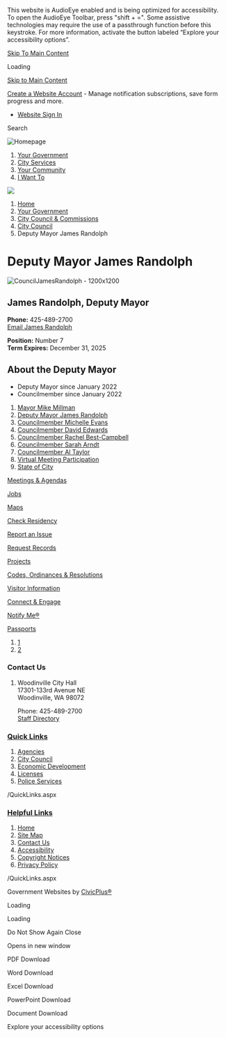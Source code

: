 This website is AudioEye enabled and is being optimized for accessibility. To open the AudioEye Toolbar, press "shift + =". Some assistive technologies may require the use of a passthrough function before this keystroke. For more information, activate the button labeled “Explore your accessibility options”.

[Skip To Main Content](https://www.ci.woodinville.wa.us/454/Deputy-Mayor-James-Randolph/)

Loading

[Skip to Main Content](https://www.ci.woodinville.wa.us/454/Deputy-Mayor-James-Randolph/)

[Create a Website Account](https://www.ci.woodinville.wa.us/MyAccount/ProfileCreate) - Manage notification subscriptions, save form progress and more.   

- [Website Sign In](https://www.ci.woodinville.wa.us/MyAccount)

Search

![Homepage](https://www.ci.woodinville.wa.us/ImageRepository/Document?documentID=100)

1. [Your Government](https://www.ci.woodinville.wa.us/27/Your-Government)
2. [City Services](https://www.ci.woodinville.wa.us/101/City-Services)
3. [Your Community](https://www.ci.woodinville.wa.us/31/Your-Community)
4. [I Want To](https://www.ci.woodinville.wa.us/9/I-Want-To)

<!--THE END-->

![](https://www.ci.woodinville.wa.us/ImageRepository/Document?documentID=1178)

1. [Home](https://www.ci.woodinville.wa.us)
2. [Your Government](https://www.ci.woodinville.wa.us/27/Your-Government)
3. [City Council &amp; Commissions](https://www.ci.woodinville.wa.us/275/City-Council-Commissions)
4. [City Council](https://www.ci.woodinville.wa.us/276/City-Council)
5. Deputy Mayor James Randolph

# Deputy Mayor James Randolph

![CouncilJamesRandolph - 1200x1200](https://www.ci.woodinville.wa.us/ImageRepository/Document?documentID=1529)

## James Randolph, Deputy Mayor

**Phone:** 425-489-2700  
[Email James Randolph](mailto:JRandolph@ci.woodinville.wa.us)

**Position:** Number 7  
**Term Expires:** December 31, 2025

## About the Deputy Mayor

- Deputy Mayor since January 2022
- Councilmember since January 2022

<!--THE END-->

1. [Mayor Mike Millman](https://www.ci.woodinville.wa.us/281/Mayor-Mike-Millman)
2. [Deputy Mayor James Randolph](https://www.ci.woodinville.wa.us/454/Deputy-Mayor-James-Randolph)
3. [Councilmember Michelle Evans](https://www.ci.woodinville.wa.us/282/Councilmember-Michelle-Evans)
4. [Councilmember David Edwards](https://www.ci.woodinville.wa.us/534/Councilmember-David-Edwards)
5. [Councilmember Rachel Best-Campbell](https://www.ci.woodinville.wa.us/279/Councilmember-Rachel-Best-Campbell)
6. [Councilmember Sarah Arndt](https://www.ci.woodinville.wa.us/453/Councilmember-Sarah-Arndt)
7. [Councilmember Al Taylor](https://www.ci.woodinville.wa.us/283/Councilmember-Al-Taylor)
8. [Virtual Meeting Participation](https://www.ci.woodinville.wa.us/164/Virtual-Meeting-Participation)
9. [State of City](https://www.ci.woodinville.wa.us/570/State-of-City)

[Meetings &amp; Agendas](https://www.ci.woodinville.wa.us/163/Meetings-Agendas)

[Jobs](https://www.governmentjobs.com/careers/woodinville)

[Maps](https://www.ci.woodinville.wa.us/413/Maps)

[Check Residency](https://www.ci.woodinville.wa.us/201/My-Property-Info)

[Report an Issue](https://www.ci.woodinville.wa.us/240/Report-an-Issue)

[Request Records](https://www.ci.woodinville.wa.us/162/Public-Records-Request)

[Projects](https://www.ci.woodinville.wa.us/261/Major-Projects)

[Codes, Ordinances &amp; Resolutions](https://www.ci.woodinville.wa.us/165/Codes-Ordinances-Resolutions)

[Visitor Information](https://www.ci.woodinville.wa.us/294/Visit-Woodinville)

[Connect &amp; Engage](https://www.ci.woodinville.wa.us/257/Woodinville-News)

[Notify Me®](https://www.ci.woodinville.wa.us/list.aspx)

[Passports](https://www.ci.woodinville.wa.us/228/Passports)

1. [1](https://www.ci.woodinville.wa.us/454/Deputy-Mayor-James-Randolph/)
2. [2](https://www.ci.woodinville.wa.us/454/Deputy-Mayor-James-Randolph/)

<!--THE END-->

### Contact Us

1. Woodinville City Hall  
   17301-133rd Avenue NE  
   Woodinville, WA 98072
   
   Phone: 425-489-2700  
   [Staff Directory](https://www.ci.woodinville.wa.us/Directory.aspx)

### [Quick Links](https://www.ci.woodinville.wa.us/QuickLinks.aspx?CID=13)

1. [Agencies](https://www.ci.woodinville.wa.us/249/Agencies)
2. [City Council](https://www.ci.woodinville.wa.us/276/City-Council)
3. [Economic Development](https://www.ci.woodinville.wa.us/175/Economic-Development)
4. [Licenses](https://www.ci.woodinville.wa.us/183/Licenses)
5. [Police Services](https://www.ci.woodinville.wa.us/223/Police-Services)

/QuickLinks.aspx

### [Helpful Links](https://www.ci.woodinville.wa.us/QuickLinks.aspx?CID=14)

1. [Home](https://www.ci.woodinville.wa.us)
2. [Site Map](https://www.ci.woodinville.wa.us/sitemap)
3. [Contact Us](https://www.ci.woodinville.wa.us/directory.aspx)
4. [Accessibility](https://www.ci.woodinville.wa.us/accessibility)
5. [Copyright Notices](https://www.ci.woodinville.wa.us/copyright)
6. [Privacy Policy](https://www.ci.woodinville.wa.us/privacy)

/QuickLinks.aspx

Government Websites by [CivicPlus®](https://connect.civicplus.com/referral)

Loading

Loading

Do Not Show Again Close

Opens in new window

PDF Download

Word Download

Excel Download

PowerPoint Download

Document Download

Explore your accessibility options